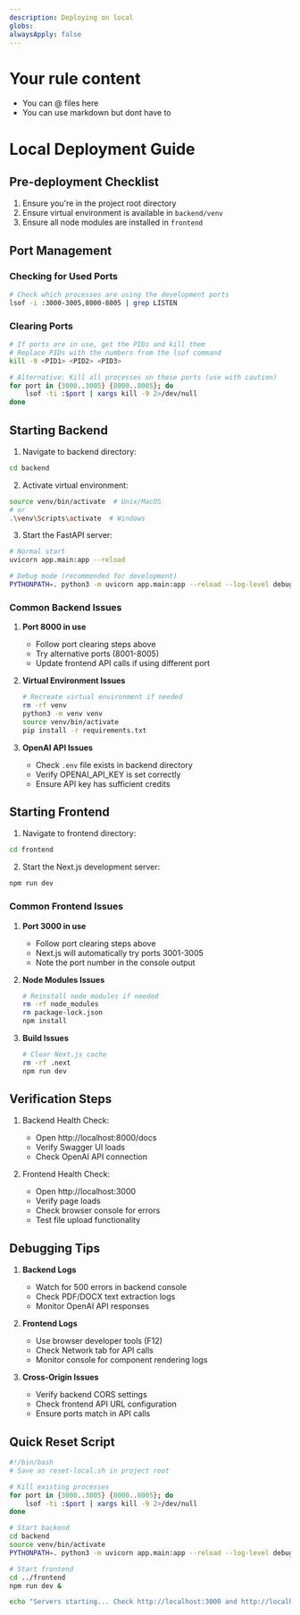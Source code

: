 ```yaml
---
description: Deploying on local
globs: 
alwaysApply: false
---
```


# Your rule content

- You can @ files here
- You can use markdown but dont have to

# Local Deployment Guide

## Pre-deployment Checklist
1. Ensure you're in the project root directory
2. Ensure virtual environment is available in `backend/venv`
3. Ensure all node modules are installed in `frontend`

## Port Management
### Checking for Used Ports
```bash
# Check which processes are using the development ports
lsof -i :3000-3005,8000-8005 | grep LISTEN
```

### Clearing Ports
```bash
# If ports are in use, get the PIDs and kill them
# Replace PIDs with the numbers from the lsof command
kill -9 <PID1> <PID2> <PID3>

# Alternative: Kill all processes on these ports (use with caution)
for port in {3000..3005} {8000..8005}; do
    lsof -ti :$port | xargs kill -9 2>/dev/null
done
```

## Starting Backend
1. Navigate to backend directory:
```bash
cd backend
```

2. Activate virtual environment:
```bash
source venv/bin/activate  # Unix/MacOS
# or
.\venv\Scripts\activate  # Windows
```

3. Start the FastAPI server:
```bash
# Normal start
uvicorn app.main:app --reload

# Debug mode (recommended for development)
PYTHONPATH=. python3 -m uvicorn app.main:app --reload --log-level debug
```

### Common Backend Issues
1. **Port 8000 in use**
   - Follow port clearing steps above
   - Try alternative ports (8001-8005)
   - Update frontend API calls if using different port

2. **Virtual Environment Issues**
   ```bash
   # Recreate virtual environment if needed
   rm -rf venv
   python3 -m venv venv
   source venv/bin/activate
   pip install -r requirements.txt
   ```

3. **OpenAI API Issues**
   - Check `.env` file exists in backend directory
   - Verify OPENAI_API_KEY is set correctly
   - Ensure API key has sufficient credits

## Starting Frontend
1. Navigate to frontend directory:
```bash
cd frontend
```

2. Start the Next.js development server:
```bash
npm run dev
```

### Common Frontend Issues
1. **Port 3000 in use**
   - Follow port clearing steps above
   - Next.js will automatically try ports 3001-3005
   - Note the port number in the console output

2. **Node Modules Issues**
   ```bash
   # Reinstall node modules if needed
   rm -rf node_modules
   rm package-lock.json
   npm install
   ```

3. **Build Issues**
   ```bash
   # Clear Next.js cache
   rm -rf .next
   npm run dev
   ```

## Verification Steps
1. Backend Health Check:
   - Open http://localhost:8000/docs
   - Verify Swagger UI loads
   - Check OpenAI API connection

2. Frontend Health Check:
   - Open http://localhost:3000
   - Verify page loads
   - Check browser console for errors
   - Test file upload functionality

## Debugging Tips
1. **Backend Logs**
   - Watch for 500 errors in backend console
   - Check PDF/DOCX text extraction logs
   - Monitor OpenAI API responses

2. **Frontend Logs**
   - Use browser developer tools (F12)
   - Check Network tab for API calls
   - Monitor console for component rendering logs

3. **Cross-Origin Issues**
   - Verify backend CORS settings
   - Check frontend API URL configuration
   - Ensure ports match in API calls

## Quick Reset Script
```bash
#!/bin/bash
# Save as reset-local.sh in project root

# Kill existing processes
for port in {3000..3005} {8000..8005}; do
    lsof -ti :$port | xargs kill -9 2>/dev/null
done

# Start backend
cd backend
source venv/bin/activate
PYTHONPATH=. python3 -m uvicorn app.main:app --reload --log-level debug &

# Start frontend
cd ../frontend
npm run dev &

echo "Servers starting... Check http://localhost:3000 and http://localhost:8000/docs"
```
